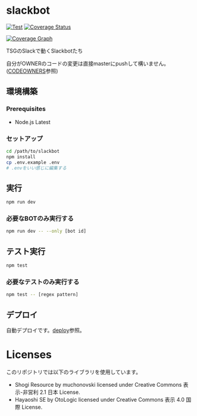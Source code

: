 # slackbot

[![Test][action-image]][action-url]
[![Coverage Status][codecov-image]][codecov-url]

[![Coverage Graph][codecov-graph]][codecov-url]

[action-url]: https://github.com/tsg-ut/slackbot/actions?query=workflow%3ATest
[action-image]: https://github.com/tsg-ut/slackbot/workflows/Test/badge.svg
[codecov-url]: https://codecov.io/gh/tsg-ut/slackbot
[codecov-image]: https://codecov.io/gh/tsg-ut/slackbot/branch/master/graph/badge.svg
[codecov-graph]: https://codecov.io/gh/tsg-ut/slackbot/branch/master/graphs/tree.svg?width=888&height=150

TSGのSlackで動くSlackbotたち

自分がOWNERのコードの変更は直接masterにpushして構いません。 ([CODEOWNERS](CODEOWNERS)参照)

## 環境構築

### Prerequisites

* Node.js Latest

### セットアップ

```sh
cd /path/to/slackbot
npm install
cp .env.example .env
# .envをいい感じに編集する
```

## 実行

```sh
npm run dev
```

### 必要なBOTのみ実行する

```sh
npm run dev -- --only [bot id]
```

## テスト実行

```sh
npm test
```

### 必要なテストのみ実行する

```sh
npm test -- [regex pattern]
```

## デプロイ

自動デプロイです。[deploy](deploy)参照。

# Licenses

このリポジトリでは以下のライブラリを使用しています。

* Shogi Resource by muchonovski licensed under Creative Commons 表示-非営利 2.1 日本 License.
* Hayaoshi SE by OtoLogic licensed under Creative Commons 表示 4.0 国際 License.
